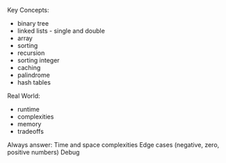 Key Concepts:
  * binary tree
  * linked lists - single and double
  * array
  * sorting
  * recursion
  * sorting integer
  * caching
  * palindrome
  * hash tables

Real World:
  * runtime
  * complexities
  * memory
  * tradeoffs

Always answer:
Time and space complexities
Edge cases (negative, zero, positive numbers)
Debug

